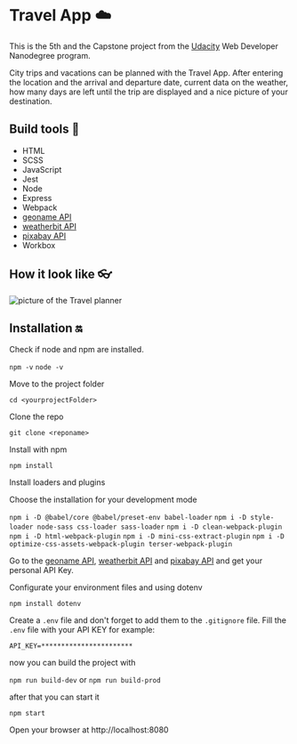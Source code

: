 # Travel App :cloud:

This is the 5th and the Capstone project from the [Udacity](Udacity.com) Web Developer Nanodegree program.

City trips and vacations can be planned with the Travel App. After entering the location and the arrival and departure date, current data on the weather, how many days are left until the trip are displayed and a nice picture of your destination.

## Build tools :hammer:

- HTML
- SCSS
- JavaScript
- Jest
- Node
- Express
- Webpack
- [geoname API](https://www.geonames.org/export/)
- [weatherbit API](https://www.weatherbit.io/)
- [pixabay API](https://pixabay.com/)
- Workbox

## How it look like :eyeglasses:

![picture of the Travel planner](./src/client/media/images/Screenshot%202022-11-14%20145701.png)

## Installation :on:

Check if node and npm are installed.

`npm -v`
`node -v`

Move to the project folder

`cd <yourprojectFolder>`

Clone the repo

`git clone <reponame>`

Install with npm

`npm install`

Install loaders and plugins

Choose the installation for your development mode

`npm i -D @babel/core @babel/preset-env babel-loader`
`npm i -D style-loader node-sass css-loader sass-loader`
`npm i -D clean-webpack-plugin`
`npm i -D html-webpack-plugin`
`npm i -D mini-css-extract-plugin`
`npm i -D optimize-css-assets-webpack-plugin terser-webpack-plugin`

Go to the [geoname API](https://www.geonames.org/export/), [weatherbit API](https://www.weatherbit.io/) and [pixabay API](https://pixabay.com/) and get your personal API Key.

Configurate your environment files and using dotenv

`npm install dotenv`

Create a `.env` file and don't forget to add them to the `.gitignore` file.
Fill the `.env` file with your API KEY for example:

`API_KEY=***********************`

now you can build the project with

`npm run build-dev` or `npm run build-prod`

after that you can start it

`npm start`

Open your browser at http://localhost:8080
